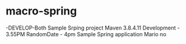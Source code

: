# macro-spring 
-DEVELOP-Both
Sample Srping project
Maven 3.8.4.11
Development - 3.55PM
RandomDate - 4pm
Sample Spring application
Mario no
